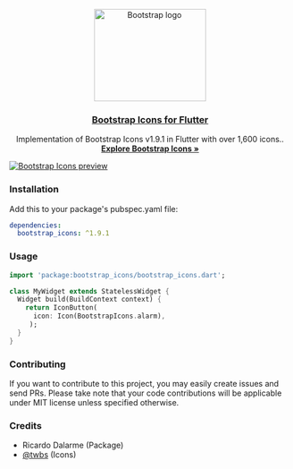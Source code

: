 <p align="center">
  <a href="https://pub.dev/packages/bootstrap_icons">
    <img src="https://v5.getbootstrap.com/docs/5.0/assets/brand/bootstrap-logo-shadow.png" alt="Bootstrap logo" width="200" height="165">
  </a>
</p>

<h3 align="center"><a href="https://pub.dev/packages/bootstrap_icons">Bootstrap Icons for Flutter</a></h3>

<p align="center">
  Implementation of Bootstrap Icons v1.9.1 in Flutter with over 1,600 icons..
  <br>
  <a href="https://icons.getbootstrap.com/"><strong>Explore Bootstrap Icons »</strong></a>
  <br>

</p>

[![Bootstrap Icons preview](https://github.com/twbs/icons/blob/main/.github/preview.png)](https://icons.getbootstrap.com)

### Installation

Add this to your package's pubspec.yaml file:

```yaml
dependencies:
  bootstrap_icons: ^1.9.1
```

### Usage

```dart
import 'package:bootstrap_icons/bootstrap_icons.dart';

class MyWidget extends StatelessWidget {
  Widget build(BuildContext context) {
    return IconButton(
      icon: Icon(BootstrapIcons.alarm),
     );
  }
}
```

### Contributing

If you want to contribute to this project, you may easily create issues and send PRs. Please take note that your code contributions will be applicable under MIT license unless specified otherwise.

### Credits

- Ricardo Dalarme (Package)
- [@twbs](https://github.com/twbs) (Icons)
